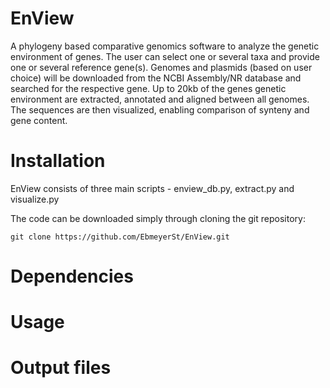 # EnView
A phylogeny based comparative genomics software to analyze the genetic environment of genes. The user can select one or several taxa and provide one or several reference gene(s). Genomes and plasmids (based on user choice) will be downloaded from the NCBI Assembly/NR database and searched for the respective gene. Up to 20kb of the genes genetic environment are extracted, annotated and aligned between all genomes. The sequences are then visualized, enabling comparison of synteny and gene content.

# Installation

EnView consists of three main scripts - enview_db.py, extract.py and visualize.py

The code can be downloaded simply through cloning the git repository:

`git clone https://github.com/EbmeyerSt/EnView.git`

# Dependencies

# Usage

# Output files
